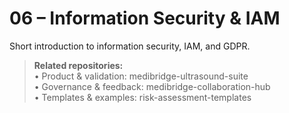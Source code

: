 # 06 – Information Security & IAM

Short introduction to information security, IAM, and GDPR.

> **Related repositories:**  
> • Product & validation: medibridge-ultrasound-suite  
> • Governance & feedback: medibridge-collaboration-hub  
> • Templates & examples: risk-assessment-templates

